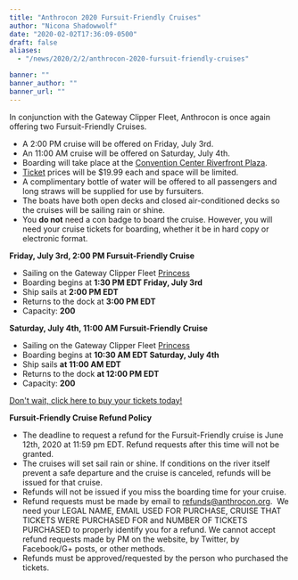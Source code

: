 ```yaml
---
title: "Anthrocon 2020 Fursuit-Friendly Cruises"
author: "Nicona Shadowwolf"
date: "2020-02-02T17:36:09-0500"
draft: false
aliases:
  - "/news/2020/2/2/anthrocon-2020-fursuit-friendly-cruises"

banner: ""
banner_author: ""
banner_url: ""
---
```


In conjunction with the Gateway Clipper Fleet, Anthrocon is once again offering two Fursuit-Friendly Cruises.

- A 2:00 PM cruise will be offered on Friday, July 3rd.
- An 11:00 AM cruise will be offered on Saturday, July 4th.
- Boarding will take place at the [Convention Center Riverfront Plaza](https://www.google.com/maps/place/Convention+Center+Riverfront+Plaza/@40.4466298,-79.9981438,17.6z/data=%214m5%213m4%211s0x8834f3e2d1b52e63:0x3fcb157773936665%218m2%213d40.4462946%214d-79.9964557).
- [Ticket](https://anthrocon.ticketspice.com/ac19-fursuit-friendly-cruise) prices will be $19.99 each and space will be limited.
- A complimentary bottle of water will be offered to all passengers and long straws will be supplied for use by fursuiters.
- The boats have both open decks and closed air-conditioned decks so the cruises will be sailing rain or shine.
- You **do not** need a con badge to board the cruise. However, you will need your cruise tickets for boarding, whether it be in hard copy or electronic format.

**Friday, July 3rd, 2:00 PM Fursuit-Friendly Cruise**

- Sailing on the Gateway Clipper Fleet [Princess](https://www.gatewayclipper.com/boats)
- Boarding begins at **1:30 PM EDT Friday, July 3rd**
- Ship sails at **2:00 PM EDT**
- Returns to the dock at **3:00 PM EDT**
- Capacity: **200**

**Saturday, July 4th, 11:00 AM Fursuit-Friendly Cruise**

- Sailing on the Gateway Clipper Fleet [Princess](https://www.gatewayclipper.com/boats)
- Boarding begins at **10:30 AM EDT Saturday, July 4th**
- Ship sails **at 11:00 AM EDT**
- Returns to the dock **at 12:00 PM EDT**
- Capacity: **200**

[Don't wait, click here to buy your tickets today!](https://anthrocon.ticketspice.com/ac20-fursuit-friendly-cruise)

**Fursuit-Friendly Cruise Refund Policy**

- The deadline to request a refund for the Fursuit-Friendly cruise is June 12th, 2020 at 11:59 pm EDT. Refund requests after this time will not be granted.
- The cruises will set sail rain or shine. If conditions on the river itself prevent a safe departure and the cruise is canceled, refunds will be issued for that cruise.
- Refunds will not be issued if you miss the boarding time for your cruise.
- Refund requests must be made by email to [refunds@anthrocon.org](mailto:refunds@anthrocon.org). &nbsp;We need your LEGAL NAME, EMAIL USED FOR PURCHASE, CRUISE THAT TICKETS WERE PURCHASED FOR and NUMBER OF TICKETS PURCHASED to properly identify you for a refund. We cannot accept refund requests made by PM on the website, by Twitter, by Facebook/G+ posts, or other methods.
- Refunds must be approved/requested by the person who purchased the tickets.
